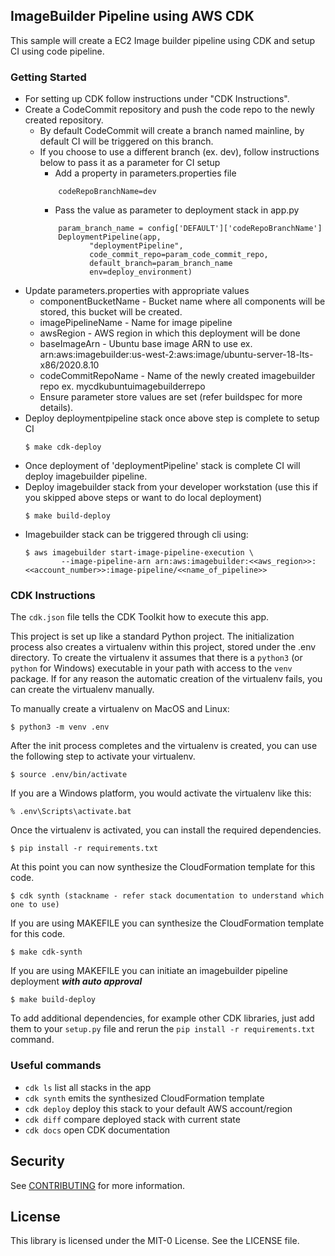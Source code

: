 ## ImageBuilder Pipeline using AWS CDK

This sample will create a EC2 Image builder pipeline using CDK and setup CI using code pipeline.

### Getting Started

- For setting up CDK follow instructions under "CDK Instructions".
- Create a CodeCommit repository and push the code repo to the newly created repository.
    - By default CodeCommit will create a branch named mainline, by default CI will be triggered on this branch.
    - If you choose to use a different branch (ex. dev), follow instructions below to pass it as a parameter for CI setup
        - Add a property in parameters.properties file
        ```
            codeRepoBranchName=dev
        ```
        - Pass the value as parameter to deployment stack in app.py
        ```
            param_branch_name = config['DEFAULT']['codeRepoBranchName']
            DeploymentPipeline(app,
                   "deploymentPipeline",
                   code_commit_repo=param_code_commit_repo,
                   default_branch=param_branch_name
                   env=deploy_environment)
        ```
- Update parameters.properties with appropriate values
    - componentBucketName - Bucket name where all components will be stored, this bucket will be created.
    - imagePipelineName - Name for image pipeline
    - awsRegion - AWS region in which this deployment will be done
    - baseImageArn - Ubuntu base image ARN to use ex. arn:aws:imagebuilder:us-west-2:aws:image/ubuntu-server-18-lts-x86/2020.8.10
    - codeCommitRepoName - Name of the newly created imagebuilder repo ex. mycdkubuntuimagebuilderrepo
    - Ensure parameter store values are set (refer buildspec for more details).
- Deploy deploymentpipeline stack once above step is complete to setup CI
    ```
    $ make cdk-deploy
    ```
- Once deployment of 'deploymentPipeline' stack is complete CI will deploy imagebuilder pipeline.
- Deploy imagebuilder stack from your developer workstation (use this if you skipped above steps or want to do local deployment)
    ```
    $ make build-deploy
    ```
- Imagebuilder stack can be triggered through cli using:
    ```
    $ aws imagebuilder start-image-pipeline-execution \
            --image-pipeline-arn arn:aws:imagebuilder:<<aws_region>>:<<account_number>>:image-pipeline/<<name_of_pipeline>>
    ```

### CDK Instructions

The `cdk.json` file tells the CDK Toolkit how to execute this app.

This project is set up like a standard Python project.  The initialization
process also creates a virtualenv within this project, stored under the .env
directory.  To create the virtualenv it assumes that there is a `python3`
(or `python` for Windows) executable in your path with access to the `venv`
package. If for any reason the automatic creation of the virtualenv fails,
you can create the virtualenv manually.

To manually create a virtualenv on MacOS and Linux:

```
$ python3 -m venv .env
```

After the init process completes and the virtualenv is created, you can use the following
step to activate your virtualenv.

```
$ source .env/bin/activate
```

If you are a Windows platform, you would activate the virtualenv like this:

```
% .env\Scripts\activate.bat
```

Once the virtualenv is activated, you can install the required dependencies.

```
$ pip install -r requirements.txt
```

At this point you can now synthesize the CloudFormation template for this code.

```
$ cdk synth (stackname - refer stack documentation to understand which one to use)
```

If you are using MAKEFILE you can synthesize the CloudFormation template for this code.

```
$ make cdk-synth
```

If you are using MAKEFILE you can initiate an imagebuilder pipeline deployment ***with auto approval*** 

```
$ make build-deploy
```

To add additional dependencies, for example other CDK libraries, just add
them to your `setup.py` file and rerun the `pip install -r requirements.txt`
command.

### Useful commands

 * `cdk ls`          list all stacks in the app
 * `cdk synth`       emits the synthesized CloudFormation template
 * `cdk deploy`      deploy this stack to your default AWS account/region
 * `cdk diff`        compare deployed stack with current state
 * `cdk docs`        open CDK documentation

## Security

See [CONTRIBUTING](CONTRIBUTING.md#security-issue-notifications) for more information.

## License

This library is licensed under the MIT-0 License. See the LICENSE file.

